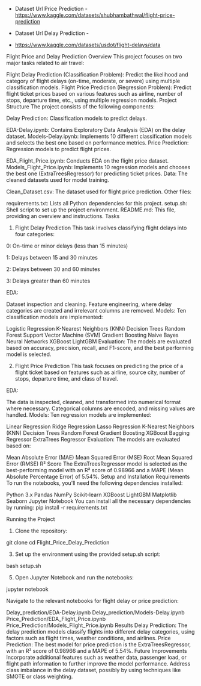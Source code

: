 * Dataset Url Price Prediction -
https://www.kaggle.com/datasets/shubhambathwal/flight-price-prediction

* Dataset Url Delay Prediction -
* https://www.kaggle.com/datasets/usdot/flight-delays/data

Flight Price and Delay Prediction
Overview
This project focuses on two major tasks related to air travel:

Flight Delay Prediction (Classification Problem): Predict the likelihood and category of flight delays (on-time, moderate, or severe) using multiple classification models.
Flight Price Prediction (Regression Problem): Predict flight ticket prices based on various features such as airline, number of stops, departure time, etc., using multiple regression models.
Project Structure
The project consists of the following components:

Delay Prediction: Classification models to predict delays.

EDA-Delay.ipynb: Contains Exploratory Data Analysis (EDA) on the delay dataset.
Models-Delay.ipynb: Implements 10 different classification models and selects the best one based on performance metrics.
Price Prediction: Regression models to predict flight prices.

EDA_Flight_Price.ipynb: Conducts EDA on the flight price dataset.
Models_Flight_Price.ipynb: Implements 10 regression models and chooses the best one (ExtraTreesRegressor) for predicting ticket prices.
Data: The cleaned datasets used for model training.

Clean_Dataset.csv: The dataset used for flight price prediction.
Other files:

requirements.txt: Lists all Python dependencies for this project.
setup.sh: Shell script to set up the project environment.
README.md: This file, providing an overview and instructions.
Tasks
1. Flight Delay Prediction
This task involves classifying flight delays into four categories:

0: On-time or minor delays (less than 15 minutes)

1: Delays between 15 and 30 minutes

2: Delays between 30 and 60 minutes

3: Delays greater than 60 minutes

EDA:

Dataset inspection and cleaning.
Feature engineering, where delay categories are created and irrelevant columns are removed.
Models: Ten classification models are implemented:

Logistic Regression
K-Nearest Neighbors (KNN)
Decision Trees
Random Forest
Support Vector Machine (SVM)
Gradient Boosting
Naive Bayes
Neural Networks
XGBoost
LightGBM
Evaluation: The models are evaluated based on accuracy, precision, recall, and F1-score, and the best performing model is selected.

2. Flight Price Prediction
This task focuses on predicting the price of a flight ticket based on features such as airline, source city, number of stops, departure time, and class of travel.

EDA:

The data is inspected, cleaned, and transformed into numerical format where necessary.
Categorical columns are encoded, and missing values are handled.
Models: Ten regression models are implemented:

Linear Regression
Ridge Regression
Lasso Regression
K-Nearest Neighbors (KNN)
Decision Trees
Random Forest
Gradient Boosting
XGBoost
Bagging Regressor
ExtraTrees Regressor
Evaluation: The models are evaluated based on:

Mean Absolute Error (MAE)
Mean Squared Error (MSE)
Root Mean Squared Error (RMSE)
R² Score
The ExtraTreesRegressor model is selected as the best-performing model with an R² score of 0.98966 and a MAPE (Mean Absolute Percentage Error) of 5.54%.
Setup and Installation
Requirements
To run the notebooks, you'll need the following dependencies installed:

Python 3.x
Pandas
NumPy
Scikit-learn
XGBoost
LightGBM
Matplotlib
Seaborn
Jupyter Notebook
You can install all the necessary dependencies by running:
pip install -r requirements.txt

Running the Project
1. Clone the repository:

git clone <repository-url>
cd Flight_Price_Delay_Prediction

3. Set up the environment using the provided setup.sh script:

bash setup.sh

5. Open Jupyter Notebook and run the notebooks:

jupyter notebook

Navigate to the relevant notebooks for flight delay or price prediction:

Delay_prediction/EDA-Delay.ipynb
Delay_prediction/Models-Delay.ipynb
Price_Prediction/EDA_Flight_Price.ipynb
Price_Prediction/Models_Flight_Price.ipynb
Results
Delay Prediction: The delay prediction models classify flights into different delay categories, using factors such as flight times, weather conditions, and airlines.
Price Prediction: The best model for price prediction is the ExtraTreesRegressor, with an R² score of 0.98966 and a MAPE of 5.54%.
Future Improvements
Incorporate additional features such as weather data, passenger load, or flight path information to further improve the model performance.
Address class imbalance in the delay dataset, possibly by using techniques like SMOTE or class weighting.
